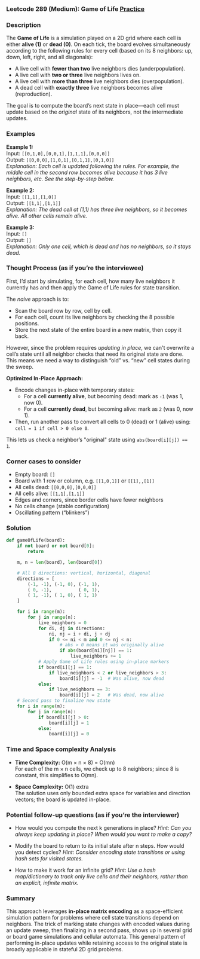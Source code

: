 ### Leetcode 289 (Medium): Game of Life [Practice](https://leetcode.com/problems/game-of-life)

### Description  
The **Game of Life** is a simulation played on a 2D grid where each cell is either **alive (1)** or **dead (0)**. On each tick, the board evolves simultaneously according to the following rules for every cell (based on its 8 neighbors: up, down, left, right, and all diagonals):

- A live cell with **fewer than two** live neighbors dies (underpopulation).
- A live cell with **two or three** live neighbors lives on.
- A live cell with **more than three** live neighbors dies (overpopulation).
- A dead cell with **exactly three** live neighbors becomes alive (reproduction).

The goal is to compute the board’s next state in place—each cell must update based on the *original* state of its neighbors, not the intermediate updates.

### Examples  

**Example 1:**  
Input: `[[0,1,0],[0,0,1],[1,1,1],[0,0,0]]`  
Output: `[[0,0,0],[1,0,1],[0,1,1],[0,1,0]]`  
*Explanation: Each cell is updated following the rules. For example, the middle cell in the second row becomes alive because it has 3 live neighbors, etc. See the step-by-step below.*

**Example 2:**  
Input: `[[1,1],[1,0]]`  
Output: `[[1,1],[1,1]]`  
*Explanation: The dead cell at (1,1) has three live neighbors, so it becomes alive. All other cells remain alive.*

**Example 3:**  
Input: `[]`  
Output: `[]`  
*Explanation: Only one cell, which is dead and has no neighbors, so it stays dead.*

### Thought Process (as if you’re the interviewee)  
First, I’d start by simulating, for each cell, how many live neighbors it currently has and then apply the Game of Life rules for state transition.

The *naive* approach is to:
- Scan the board row by row, cell by cell.
- For each cell, count its live neighbors by checking the 8 possible positions.
- Store the next state of the entire board in a new matrix, then copy it back.

However, since the problem requires *updating in place*, we can't overwrite a cell’s state until all neighbor checks that need its original state are done. This means we need a way to distinguish “old” vs. “new” cell states during the sweep.

**Optimized In-Place Approach:**
- Encode changes in-place with temporary states:
    - For a cell **currently alive**, but becoming dead: mark as `-1` (was 1, now 0).
    - For a cell **currently dead**, but becoming alive: mark as `2` (was 0, now 1).
- Then, run another pass to convert all cells to 0 (dead) or 1 (alive) using:  
  `cell = 1 if cell > 0 else 0`.

This lets us check a neighbor’s "original" state using `abs(board[i][j]) == 1`.

### Corner cases to consider  
- Empty board: `[]`
- Board with 1 row or column, e.g. `[[1,0,1]]` or `[[1],,[1]]`
- All cells dead: `[[0,0,0],[0,0,0]]`
- All cells alive: `[[1,1],[1,1]]`
- Edges and corners, since border cells have fewer neighbors
- No cells change (stable configuration)
- Oscillating pattern (“blinkers”)

### Solution

```python
def gameOfLife(board):
    if not board or not board[0]:
        return

    m, n = len(board), len(board[0])

    # All 8 directions: vertical, horizontal, diagonal
    directions = [
        (-1, -1), (-1, 0), (-1, 1),
        ( 0, -1),          ( 0, 1),
        ( 1, -1), ( 1, 0), ( 1, 1)
    ]

    for i in range(m):
        for j in range(n):
            live_neighbors = 0
            for di, dj in directions:
                ni, nj = i + di, j + dj
                if 0 <= ni < m and 0 <= nj < n:
                    # abs > 0 means it was originally alive
                    if abs(board[ni][nj]) == 1:
                        live_neighbors += 1
            # Apply Game of Life rules using in-place markers
            if board[i][j] == 1:
                if live_neighbors < 2 or live_neighbors > 3:
                    board[i][j] = -1  # Was alive, now dead
            else:
                if live_neighbors == 3:
                    board[i][j] = 2   # Was dead, now alive
    # Second pass to finalize new state
    for i in range(m):
        for j in range(n):
            if board[i][j] > 0:
                board[i][j] = 1
            else:
                board[i][j] = 0
```

### Time and Space complexity Analysis  

- **Time Complexity:** O(m × n × 8) = O(mn)  
  For each of the m × n cells, we check up to 8 neighbors; since 8 is constant, this simplifies to O(mn).

- **Space Complexity:** O(1) extra  
  The solution uses only bounded extra space for variables and direction vectors; the board is updated in-place.

### Potential follow-up questions (as if you’re the interviewer)  

- How would you compute the next k generations in place?
  *Hint: Can you always keep updating in place? When would you want to make a copy?*

- Modify the board to return to its initial state after n steps. How would you detect cycles?
  *Hint: Consider encoding state transitions or using hash sets for visited states.*

- How to make it work for an infinite grid?
  *Hint: Use a hash map/dictionary to track only live cells and their neighbors, rather than an explicit, infinite matrix.*

### Summary
This approach leverages **in-place matrix encoding** as a space-efficient simulation pattern for problems where cell state transitions depend on neighbors. The trick of marking state changes with encoded values during an update sweep, then finalizing in a second pass, shows up in several grid or board game simulations and cellular automata. This general pattern of performing in-place updates while retaining access to the original state is broadly applicable in stateful 2D grid problems.